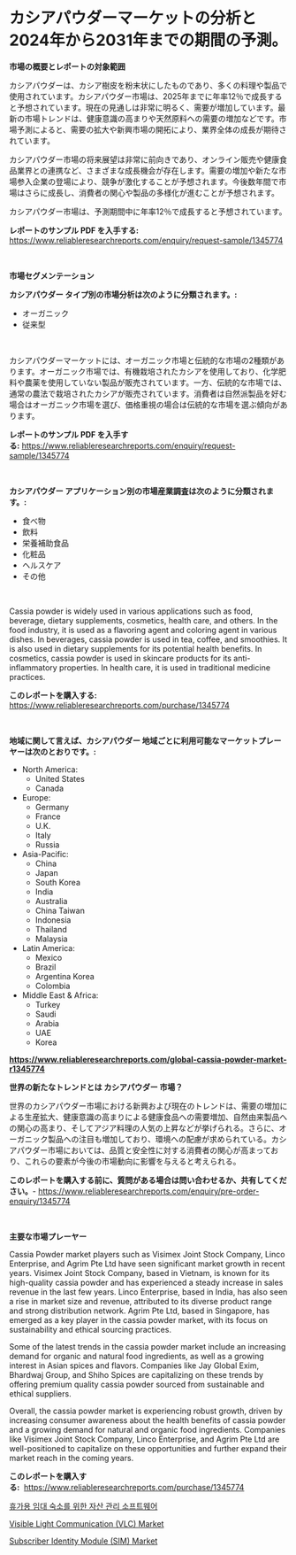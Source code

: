 <p><h1>カシアパウダーマーケットの分析と2024年から2031年までの期間の予測。</h1></p><p><strong>市場の概要とレポートの対象範囲</strong></p>
<p><p>カシアパウダーは、カシア樹皮を粉末状にしたものであり、多くの料理や製品で使用されています。カシアパウダー市場は、2025年までに年率12％で成長すると予想されています。現在の見通しは非常に明るく、需要が増加しています。最新の市場トレンドは、健康意識の高まりや天然原料への需要の増加などです。市場予測によると、需要の拡大や新興市場の開拓により、業界全体の成長が期待されています。</p><p>カシアパウダー市場の将来展望は非常に前向きであり、オンライン販売や健康食品業界との連携など、さまざまな成長機会が存在します。需要の増加や新たな市場参入企業の登場により、競争が激化することが予想されます。今後数年間で市場はさらに成長し、消費者の関心や製品の多様化が進むことが予想されます。</p><p>カシアパウダー市場は、予測期間中に年率12％で成長すると予想されています。</p></p>
<p><strong>レポートのサンプル PDF を入手する:</strong> <a href="https://www.reliableresearchreports.com/enquiry/request-sample/1345774">https://www.reliableresearchreports.com/enquiry/request-sample/1345774</a></p>
<p>&nbsp;</p>
<p><strong>市場セグメンテーション</strong></p>
<p><strong>カシアパウダー タイプ別の市場分析は次のように分類されます。:</strong></p>
<p><ul><li>オーガニック</li><li>従来型</li></ul></p>
<p>&nbsp;</p>
<p><p>カシアパウダーマーケットには、オーガニック市場と伝統的な市場の2種類があります。オーガニック市場では、有機栽培されたカシアを使用しており、化学肥料や農薬を使用していない製品が販売されています。一方、伝統的な市場では、通常の農法で栽培されたカシアが販売されています。消費者は自然派製品を好む場合はオーガニック市場を選び、価格重視の場合は伝統的な市場を選ぶ傾向があります。</p></p>
<p><strong>レポートのサンプル PDF を入手する:</strong>&nbsp;<a href="https://www.reliableresearchreports.com/enquiry/request-sample/1345774">https://www.reliableresearchreports.com/enquiry/request-sample/1345774</a></p>
<p>&nbsp;</p>
<p><strong> カシアパウダー アプリケーション別の市場産業調査は次のように分類されます。:</strong></p>
<p><ul><li>食べ物</li><li>飲料</li><li>栄養補助食品</li><li>化粧品</li><li>ヘルスケア</li><li>その他</li></ul></p>
<p>&nbsp;</p>
<p><p>Cassia powder is widely used in various applications such as food, beverage, dietary supplements, cosmetics, health care, and others. In the food industry, it is used as a flavoring agent and coloring agent in various dishes. In beverages, cassia powder is used in tea, coffee, and smoothies. It is also used in dietary supplements for its potential health benefits. In cosmetics, cassia powder is used in skincare products for its anti-inflammatory properties. In health care, it is used in traditional medicine practices.</p></p>
<p><strong>このレポートを購入する:</strong>&nbsp; <a href="https://www.reliableresearchreports.com/purchase/1345774">https://www.reliableresearchreports.com/purchase/1345774</a></p>
<p>&nbsp;</p>
<p><strong>地域に関して言えば、カシアパウダー 地域ごとに利用可能なマーケットプレーヤーは次のとおりです。:</strong></p>
<p><ul>
    <li>
        North America:
        <ul>
            <li>United States</li>
            <li>Canada</li>
        </ul>
    </li>
    <li>
        Europe:
        <ul>
            <li>Germany</li>
            <li>France</li>
            <li>U.K.</li>
            <li>Italy</li>
            <li>Russia</li>
        </ul>
    </li>
    <li>
        Asia-Pacific:
        <ul>
            <li>China</li>
            <li>Japan</li>
            <li>South Korea</li>
            <li>India</li>
            <li>Australia</li>
            <li>China Taiwan</li>
            <li>Indonesia</li>
            <li>Thailand</li>
            <li>Malaysia</li>
        </ul>
    </li>
    <li>
        Latin America:
        <ul>
            <li>Mexico</li>
            <li>Brazil</li>
            <li>Argentina Korea</li>
            <li>Colombia</li>
        </ul>
    </li>
    <li>
        Middle East & Africa:
        <ul>
            <li>Turkey</li>
            <li>Saudi</li>
            <li>Arabia</li>
            <li>UAE</li>
            <li>Korea</li>
        </ul>
    </li>
    </ul></p>
<p><strong><a href="https://www.reliableresearchreports.com/global-cassia-powder-market-r1345774">https://www.reliableresearchreports.com/global-cassia-powder-market-r1345774</a></strong>&nbsp;</p>
<p><strong>世界の新たなトレンドとは カシアパウダー 市場？</strong></p>
<p><p>世界のカシアパウダー市場における新興および現在のトレンドは、需要の増加による生産拡大、健康意識の高まりによる健康食品への需要増加、自然由来製品への関心の高まり、そしてアジア料理の人気の上昇などが挙げられる。さらに、オーガニック製品への注目も増加しており、環境への配慮が求められている。カシアパウダー市場においては、品質と安全性に対する消費者の関心が高まっており、これらの要素が今後の市場動向に影響を与えると考えられる。</p></p>
<p><strong>このレポートを購入する前に、質問がある場合は問い合わせるか、共有してください。</strong>- <a href="https://www.reliableresearchreports.com/enquiry/pre-order-enquiry/1345774">https://www.reliableresearchreports.com/enquiry/pre-order-enquiry/1345774</a></p>
<p>&nbsp;</p>
<p><strong>主要な市場プレーヤー</strong></p>
<p><p>Cassia Powder market players such as Visimex Joint Stock Company, Linco Enterprise, and Agrim Pte Ltd have seen significant market growth in recent years. Visimex Joint Stock Company, based in Vietnam, is known for its high-quality cassia powder and has experienced a steady increase in sales revenue in the last few years. Linco Enterprise, based in India, has also seen a rise in market size and revenue, attributed to its diverse product range and strong distribution network. Agrim Pte Ltd, based in Singapore, has emerged as a key player in the cassia powder market, with its focus on sustainability and ethical sourcing practices.</p><p>Some of the latest trends in the cassia powder market include an increasing demand for organic and natural food ingredients, as well as a growing interest in Asian spices and flavors. Companies like Jay Global Exim, Bhardwaj Group, and Shiho Spices are capitalizing on these trends by offering premium quality cassia powder sourced from sustainable and ethical suppliers.</p><p>Overall, the cassia powder market is experiencing robust growth, driven by increasing consumer awareness about the health benefits of cassia powder and a growing demand for natural and organic food ingredients. Companies like Visimex Joint Stock Company, Linco Enterprise, and Agrim Pte Ltd are well-positioned to capitalize on these opportunities and further expand their market reach in the coming years.</p></p>
<p><strong>このレポートを購入する:</strong>&nbsp;&nbsp;<a href="https://www.reliableresearchreports.com/purchase/1345774">https://www.reliableresearchreports.com/purchase/1345774</a></p>
<p><p><a href="https://github.com/royErdmtyan906778/Market-Research-Report-List-1/blob/main/305107318800.md">휴가용 임대 숙소를 위한 자산 관리 소프트웨어</a></p><p><a href="https://github.com/wusalecollins540tpqoz/Market-Research-Report-List-1/blob/main/visible-light-communication-vlc-market.md">Visible Light Communication (VLC) Market</a></p><p><a href="https://github.com/pjcfca/Market-Research-Report-List-2/blob/main/subscriber-identity-module-sim-market.md">Subscriber Identity Module (SIM) Market</a></p></p>